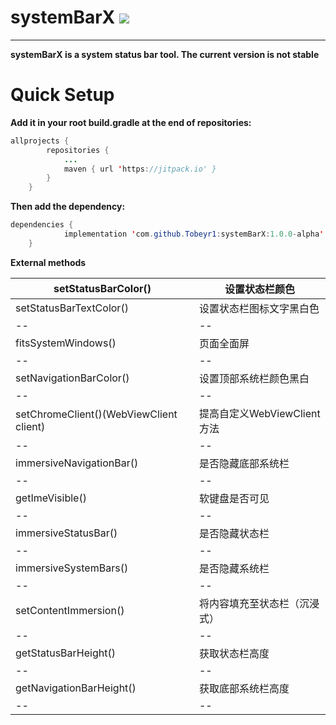 # systemBarX [![](https://jitpack.io/v/Tobeyr1/systemBarX.svg)](https://jitpack.io/#Tobeyr1/systemBarX)
---------------------------
**systemBarX is a system status bar tool. The current version is not stable**
# Quick Setup
**Add it in your root build.gradle at the end of repositories:**

```java
allprojects {
		repositories {
			...
			maven { url 'https://jitpack.io' }
		}
	}
```
**Then add the dependency:**
```java
dependencies {
	        implementation 'com.github.Tobeyr1:systemBarX:1.0.0-alpha'
	}
```
**External methods**

|setStatusBarColor() | 设置状态栏颜色|
|--|--|
|  setStatusBarTextColor()| 设置状态栏图标文字黑白色|
|--|--|
|  fitsSystemWindows()| 页面全面屏 |
|--|--|
|  setNavigationBarColor()| 设置顶部系统栏颜色黑白|
|--|--|
|  setChromeClient()(WebViewClient client)| 提高自定义WebViewClient方法 |
|--|--|
|  immersiveNavigationBar()| 是否隐藏底部系统栏|
|--|--|
|  getImeVisible()| 软键盘是否可见 |
|--|--|
|  immersiveStatusBar()| 是否隐藏状态栏 |
|--|--|
|  immersiveSystemBars()| 是否隐藏系统栏 |
|--|--|
|  setContentImmersion()| 将内容填充至状态栏（沉浸式） |
|--|--|
|  getStatusBarHeight()| 获取状态栏高度 |
|--|--|
|  getNavigationBarHeight()| 获取底部系统栏高度 |
|--|--|
